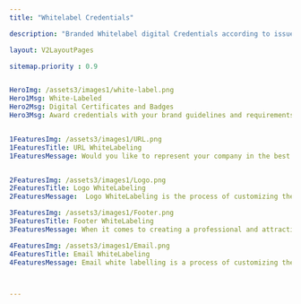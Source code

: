 ```yaml
---
title: "Whitelabel Credentials"

description: "Branded Whitelabel digital Credentials according to issue verifiable credentials"

layout: V2LayoutPages

sitemap.priority : 0.9


HeroImg: /assets3/images1/white-label.png
Hero1Msg: White-Labeled
Hero2Msg: Digital Certificates and Badges
Hero3Msg: Award credentials with your brand guidelines and requirements.


1FeaturesImg: /assets3/images1/URL.png
1FeaturesTitle: URL WhiteLabeling
1FeaturesMessage: Would you like to represent your company in the best way possible to your customers? Well, one way you can do this is called URL white labelling. White labelling is where you brand a URL with your company's name or logo. This is a great way to show your customers that you're a professional company that cares about its image. It's also a great way to get more exposure for your company.


2FeaturesImg: /assets3/images1/Logo.png
2FeaturesTitle: Logo WhiteLabeling
2FeaturesMessage:  Logo WhiteLabeling is the process of customizing the look and feel of your verification page to match your brand. This can be done by updating your logo to match your brand guidelines. Adding your logo can help you stand out and build brand recognition.

3FeaturesImg: /assets3/images1/Footer.png
3FeaturesTitle: Footer WhiteLabeling
3FeaturesMessage: When it comes to creating a professional and attractive verification page, footer white labeling is a key part of the process. This is a process of creating a custom footer that includes the company’s name, logo, and other key information in a professional and attractive way. This can help to improve the overall look and feel.

4FeaturesImg: /assets3/images1/Email.png
4FeaturesTitle: Email WhiteLabeling
4FeaturesMessage: Email white labelling is a process of customizing the outgoing email address. This helps the issuer to be a front face for issuing the credentials. Also can receive and respond to the feedbacks from awardees.



---
```

